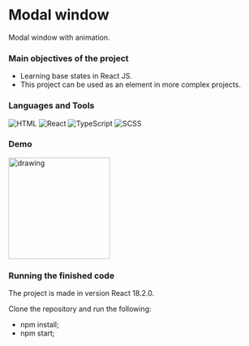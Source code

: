# Modal window
Modal window with animation.

### Main objectives of the project 
* Learning base states in React JS.
* This project can be used as an element in more complex projects.

### Languages and Tools
![HTML](https://img.shields.io/badge/-HTML-4d4d4d?style=for-the-badge&logo=HTML5&logoColor=e44d26)
![React](https://img.shields.io/badge/-React-4d4d4d?style=for-the-badge&logo=React&logoColor=00d8ff)
![TypeScript](https://img.shields.io/badge/-TypeScript-4d4d4d?style=for-the-badge&logo=TypeScript&logoColor=007acd)
![SCSS](https://img.shields.io/badge/-SCSS-4d4d4d?style=for-the-badge&logo=Sass&logoColor=be608b)

### Demo
<img src="https://user-images.githubusercontent.com/114185457/197012988-82805019-233e-4ffc-8544-b046badd953d.gif" alt="drawing" width="200"/>

### Running the finished code
The project is made in version React 18.2.0.

Clone the repository and run the following:
* npm install;
* npm start;

